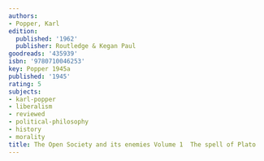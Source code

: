```yaml
---
authors:
- Popper, Karl
edition:
  published: '1962'
  publisher: Routledge & Kegan Paul
goodreads: '435939'
isbn: '9780710046253'
key: Popper 1945a
published: '1945'
rating: 5
subjects:
- karl-popper
- liberalism
- reviewed
- political-philosophy
- history
- morality
title: The Open Society and its enemies Volume 1  The spell of Plato
---
```


